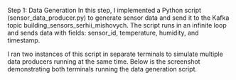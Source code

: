 Step 1: Data Generation
In this step, I implemented a Python script (sensor_data_producer.py) to generate sensor data and send it to the Kafka topic building_sensors_serhii_mishovych. The script runs in an infinite loop and sends data with fields: sensor_id, temperature, humidity, and timestamp.

I ran two instances of this script in separate terminals to simulate multiple data producers running at the same time. Below is the screenshot demonstrating both terminals running the data generation script.
